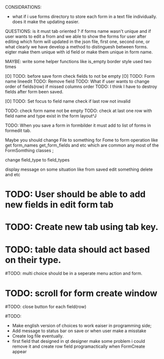 CONSIDRATIONS:
- what if i use forms directory to store each form in a text file individually.
does it make the updating easier.


QUESTIONS:
is it must tab oriented ?
if forms name wasn't unique and if user wants to edit a from 
and we able to show the forms for user after editing which form
will updated in the json file, first one, second one, or what
clearly we have develop a method to distinguesh between forms. eigter make
them unique with id field or make them unique in form name.

MAYBE: 
write some helper functions like is_empty
border style used two times 

[O] TODO: before save form check fields to not be empty
[O] TODO: Form name lineedit
TODO: Remove field
TODO: What if user wants to change order of fields(row) if missed columns order
TODO: I think I have to destroy fields after form been saved.

[O] TODO: Set focus to field name
check if last row not invalid

TODO: check form name not be empty
TODO: check at last one row with field name and type exist in the form layout^J

TODO: When you save a form in formbilder it must add to list of forms in formedit tab.

Maybe you should change File to something for Fome to form operation like get
form_names get_form_fields and etc which are common any most of the
FormSomthing classes ;

change field_type to field_types

display message on some situation like from saved edit something delete and etc

# TODO: User should be able to add new fields in edit form tab
# TODO: Create new tab using tab key.
# TODO: table data should act based on their type.

#TODO: multi choice should be in a seperate menu action and form.
# TODO: scroll for form create window
#TODO: close button for each field(row)

#TODO:
- Make english version of choices to work eaiser in programming side;
- Add message to status bar on save or when user make a misstake
- Create log file eventually.
- first field that designed in qt designer make some problem i could remove it
and create row field programactically when FormCreate appear

